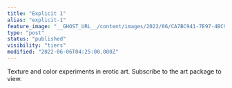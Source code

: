 ```yaml
---
title: "Explicit 1"
alias: "explicit-1"
feature_image: "__GHOST_URL__/content/images/2022/06/CA7BC941-7E97-4BC9-8ECD-36FF76A2CF22.png"
type: "post"
status: "published"
visibility: "tiers"
modified: "2022-06-06T04:25:00.000Z"
---
```


<p>Texture and color experiments in erotic art. Subscribe to the art package to view.</p><!--members-only-->
<figure class="kg-card kg-image-card">
<a src="__GHOST_URL__/content/images/2022/06/6EEC3BD6-F068-441E-8B68-C1E2A6F89A16.png" class="kg-image" alt loading="lazy" width="2000" height="2000" srcset="__GHOST_URL__/content/images/size/w600/2022/06/6EEC3BD6-F068-441E-8B68-C1E2A6F89A16.png 600w, __GHOST_URL__/content/images/size/w1000/2022/06/6EEC3BD6-F068-441E-8B68-C1E2A6F89A16.png 1000w, __GHOST_URL__/content/images/size/w1600/2022/06/6EEC3BD6-F068-441E-8B68-C1E2A6F89A16.png 1600w, __GHOST_URL__/content/images/2022/06/6EEC3BD6-F068-441E-8B68-C1E2A6F89A16.png 2100w" sizes="(min-width: 720px) 720px">
</figure>
